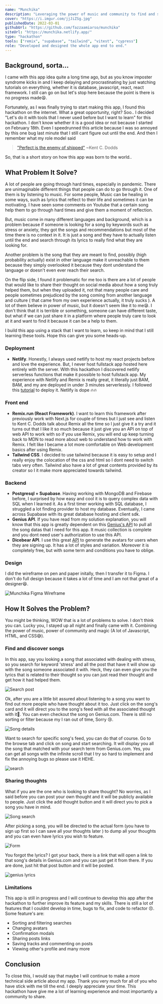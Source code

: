 ```yaml
---
name: "Munchika"
description: "Leveraging the power of music and community to find and share musics that truly help and relatable to people. Made for Hashnode x Netlify hackathon held in February."
cover: "https://i.imgur.com/jjJiZSg.jpg"
publishedDate: 2022-03-01
githubUrl: "https://github.com/fazzaamiarso/munchika"
siteUrl: "https://munchika.netlify.app/"
type: "hackathon"
tools: ["remix", "supabase", "tailwind", "vitest", "cypress"]
role: "Developed and designed the whole app end to end."
---
```


## Background, sorta...

I came with this app idea quite a long time ago, but as you know imposter syndrome kicks in and I keep delaying and procrastinating by just watching tutorials on everything, whether it is database, javascript, react, react framework. I still can go on but let's stop here because the point is there is no progress made😫.

Fortunately, as I was finally trying to start making this app, I found this hackathon on the internet. What a great opportunity, right? Soo.. I decided "Let's do it with tools that I never used before but I want to learn" for this hackathon. I don't know whether it is a good idea or not because I started on February 18th. Even I speedrunned this article because I was so annoyed by this one bug last minute that I still cant figure out until the end. And then I remember what my role model said

> ["Perfect is the enemy of shipped"](https://twitter.com/kentcdodds/status/1205607926997479424?s=20&t=mjLiGXCHWgYFVp-mNJXWzQ) ~Kent C. Dodds

So, that is a short story on how this app was born to the world..

## What Problem It Solve?

A lot of people are going through hard times, especially in pandemic. There are unimaginable different things that people can do to go through it. One of them is by listening to music. For some people, Music can be healing in some ways, such as lyrics that reflect to their life and sometimes it can be motivating. I have seen some comments on Youtube that a certain song help them to go through hard times and give them a moment of reflection.

But, music come in many different languages and background, which is a problem because if someone is looking for a song by keywords such as stress or anxiety, they got the songs and recommendations but most of the time there is no context in it. It is just a song and they have to actually listen until the end and search through its lyrics to really find what they are looking for.

Another problem is the song that they are meant to find, possibly (high probability actually) exist in other language make it unreachable to them because they simply overlooked it because they dont understand the language or doesn't even ever reach their search.

On the flip side, I found it problematic for me too is there are a lot of people that would like to share their thought on social media about how a song truly helped them, but when they uploaded it, not that many people care and people sometimes prejudiced by the song coming from another language and culture ( that came from my own experience actually, it truly sucks ). A lot of them believe in power of music, but it doesn't seem like it to me😪. I don't think that it is terrible or something, someone can have different taste, but what if we can just share it in a platform where people truly care to look at it and want to find it because it can be a help to them.

I build this app using a stack that I want to learn, so keep in mind that I still learning these tools. Hope this can give you some heads-up.

### Deployment

- **Netlify**. Honestly, I always used netlify to host my react projects before and love the experience. But, I never host fullstack app hosted here entirely with the server. With this hackathon I discovered netlify serverless functions that make it possible to host fullstack app. My experience with Netlify and Remix is really great, it literally just BAM, BAM, and my are deployed in under 3 minutes serverlessly. I followed this [tutorial](https://www.youtube.com/watch?v=tCGEoheZFfQ) to deploy it. Netlify is dope 🔥🔥

### Front end

- **Remix.run (React Framework)**. I want to learn this framework after previously work with Next.js for couple of times but I just see and listen to Kent C. Dodds talk about Remix all the time so I just give it a try and it turns out that I like it so much because it just give you an API on top of web API to work with so if you use Remix, you will end up keep turning back to MDN to read more about web to understand how to work with Remix. I felt like I became a lot more comfortable on Web development basics after using Remix.
- **Tailwind CSS**. I decided to use tailwind because it is easy to setup and I really enjoy the colocation of the css and html so I dont need to switch tabs very often. Tailwind also have a lot of great contents provided by its creator so I it make more appreciated towards tailwind.

### Backend

- **Postgresql + Supabase**. Having working with MongoDB and Firebase before, I surprised by how easy and cool it is to query complex data with SQL when I learned it. As a first timer working with SQL database, I struggled a lot finding provider to host my database. Eventually, I came across Supabase with its great database hosting and client sdk.
- **Genius API**. If you have read from my solution explanation, you will know that this app is greatly dependent on this [Genius's API](https://docs.genius.com/) to pull all the song datas that I need for this app. It music collection is complete and you dont need user's authorization to use this API.
- **Dicebear API**. I use this great [API](https://avatars.dicebear.com/) to generate the avatars for users when they are signing up. It has a lot of styles and variation. Moreover it is completely free, but with some term and conditions you have to oblige.

### Design

I did the wireframe on pen and paper initally, then I transfer it to Figma. I don't do full design because it takes a lot of time and I am not that great of a designer😆.

![Munchika Figma Wireframe](https://cdn.hashnode.com/res/hashnode/image/upload/v1646086512142/9Wj94mxrq.png)

## How It Solves the Problem?

You might be thinking, WOW that is a lot of problems to solve. I don't think you can. Lucky you, I stayed up all night and finally came with it. Combining the power of music, power of community and magic (A lot of Javascript, HTML, and CSS😅).

### Find and discover songs

In this app, say you looking a song that associated with dealing with stress, so you search for keyword 'stress' and all the post that have it will show up with the song someone associated it with. Heck, they can even give you the lyrics that is related to their thought so you can just read their thought and get how it had helped them.

![Search post](https://cdn.hashnode.com/res/hashnode/image/upload/v1646089433745/7kHKYg8nA.png)

Ok, after you are a little bit assured about listening to a song you want to find out more people who have thought about it too. Just click on the song's card and it will direct you to the song's feed with all the associated thought with it🤩. You can even checkout the song on Genius.com. There is still no sorting or filter because my I ran out of time, Sorry 😢.

![Song details](https://cdn.hashnode.com/res/hashnode/image/upload/v1646089554360/KUZErG_0r.png)

Want to search for specific song's feed, you can do that of course. Go to the browse tab and click on song and start searching. It will display you all the song that matched with your search term from Genius.com. Yes, you can get all songs with the infinite scroll that I try so hard to implement and fix the annoying bugs so please use it HEHE.

![search](https://cdn.hashnode.com/res/hashnode/image/upload/v1646089995342/avrt-K7nt.png)

### Sharing thoughts

What if you are the one who is looking to share thought? No worries, as I said before you can post your own thought and it will be publicly available to people. Just click the add thought button and it will direct you to pick a song you have in mind.

![Song search](https://cdn.hashnode.com/res/hashnode/image/upload/v1646089674544/iHTh861Cm.png)

After picking a song, you will be directed to the actual form (you have to sign up first so I can save all your thoughts later ) to dump all your thoughts and you can even have lyrics you wish to feature.

![Form](https://cdn.hashnode.com/res/hashnode/image/upload/v1646089859429/g-0wkoecc.png)

You forgot the lyrics? I got your back, there is a link that will open a link to that song's details in Genius.com and you can just get it from there. If you are done, just hit that post button and it will be posted.

![genius lyrics](https://cdn.hashnode.com/res/hashnode/image/upload/v1646089926477/oZnOD7j4H.png)

### Limitations

This app is still in progress and I will continue to develop this app after the hackathon to further improve its feature and my skills. There is still a lot of features that I couldnt develop in time, bugs to fix, and code to refactor 😣.
Some feature's are:

- Sorting and filtering searches
- Changing avatars
- Confirmation modals
- Sharing posts links
- Saving tracks and commenting on posts
- Viewing other's profile and many more

## Conclusion

To close this, I would say that maybe I will continue to make a more technical side article about my app.
Thank you very much for all of you who have stick with me till the end. I deeply appreciate your time. This hackathon have give me a lot of learning experience and most importantly a community to share.

